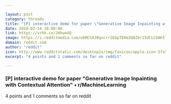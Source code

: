 ```yaml
---

layout: post
category: threads
title: "[P] interactive demo for paper \"Generative Image Inpainting with Contextual Attention\""
date: 2018-02-14 18:08:08
link: https://vrhk.co/2Hhwe4Q
image: https://i.redditmedia.com/obMCCOJ0qxcrr2EGpTERm3Q8Z6r15dCLC08K5lOBipg.png?w=320&s=2863bab2234189a91c96a8a11ae602bb
domain: reddit.com
author: "reddit"
icon: http://www.redditstatic.com/desktop2x/img/favicon/apple-icon-57x57.png
excerpt: "4 points and 1 comments so far on reddit"

---
```


### [P] interactive demo for paper "Generative Image Inpainting with Contextual Attention" • r/MachineLearning

4 points and 1 comments so far on reddit